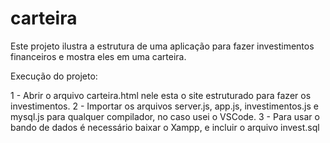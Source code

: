 # carteira

Este projeto ilustra a estrutura de uma aplicação para fazer investimentos financeiros e mostra eles em uma carteira.

Execução do projeto:

1 - Abrir o arquivo carteira.html nele esta o site estruturado para fazer os investimentos.
2 - Importar os arquivos server.js, app.js, investimentos.js e mysql.js para qualquer compilador, no caso usei o VSCode. 
3 - Para usar o bando de dados é necessário baixar o Xampp, e incluir o arquivo invest.sql

